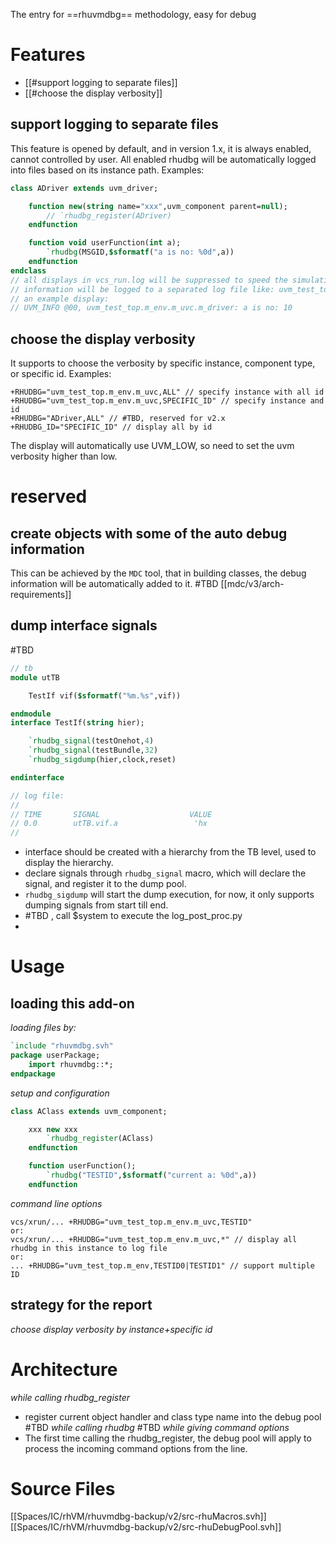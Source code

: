 The entry for ==rhuvmdbg== methodology, easy for debug

# Features
- [[#support logging to separate files]]
- [[#choose the display verbosity]]


## support logging to separate files
This feature is opened by default, and in version 1.x, it is always enabled, cannot controlled by user.
All enabled rhudbg will be automatically logged into files based on its instance path.
Examples:
```systemverilog
class ADriver extends uvm_driver;

	function new(string name="xxx",uvm_component parent=null);
		// `rhudbg_register(ADriver)
	endfunction

	function void userFunction(int a);
		`rhudbg(MSGID,$sformatf("a is no: %0d",a))
	endfunction
endclass
// all displays in vcs_run.log will be suppressed to speed the simulation.
// information will be logged to a separated log file like: uvm_test_top.m_env.m_uvc.m_driver.log
// an example display:
// UVM_INFO @00, uvm_test_top.m_env.m_uvc.m_driver: a is no: 10
```

## choose the display verbosity
It supports to choose the verbosity by specific instance, component type, or specific id.
Examples:
```
+RHUDBG="uvm_test_top.m_env.m_uvc,ALL" // specify instance with all id
+RHUDBG="uvm_test_top.m_env.m_uvc,SPECIFIC_ID" // specify instance and id
+RHUDBG="ADriver,ALL" // #TBD, reserved for v2.x
+RHUDBG_ID="SPECIFIC_ID" // display all by id
```
The display will automatically use UVM_LOW, so need to set the uvm verbosity higher than low.



# reserved
## create objects with some of the auto debug information
This can be achieved by the `MDC` tool, that in building classes, the debug information will be automatically added to it.
#TBD 
[[mdc/v3/arch-requirements]]

## dump interface signals
#TBD 
```systemverilog
// tb
module utTB

	TestIf vif($sformatf("%m.%s",vif))

endmodule
interface TestIf(string hier);

	`rhudbg_signal(testOnehot,4)
	`rhudbg_signal(testBundle,32)
	`rhudbg_sigdump(hier,clock,reset)

endinterface

// log file:
// 
// TIME       SIGNAL                    VALUE
// 0.0        utTB.vif.a                 'hx
//

```
- interface should be created with a hierarchy from the TB level, used to display the hierarchy.
- declare signals through `rhudbg_signal` macro, which will declare the signal, and register it to the dump pool.
- `rhudbg_sigdump` will start the dump execution, for now, it only supports dumping signals from start till end.
- #TBD , call $system to execute the log_post_proc.py
- 


# Usage

## loading this add-on
*loading files by:*
```systemverilog
`include "rhuvmdbg.svh"
package userPackage;
	import rhuvmdbg::*;
endpackage
```
*setup and configuration*
```systemverilog
class AClass extends uvm_component;

	xxx new xxx
		`rhudbg_register(AClass)
	endfunction

	function userFunction();
		`rhudbg("TESTID",$sformatf("current a: %0d",a))
	endfunction
```
*command line options*
```
vcs/xrun/... +RHUDBG="uvm_test_top.m_env.m_uvc,TESTID"
or:
vcs/xrun/... +RHUDBG="uvm_test_top.m_env.m_uvc,*" // display all rhudbg in this instance to log file
or:
... +RHUDBG="uvm_test_top.m_env,TESTID0|TESTID1" // support multiple ID
```


## strategy for the report

*choose display verbosity by instance+specific id*


# Architecture
*while calling rhudbg_register*
- register current object handler and class type name into the debug pool
#TBD 
*while calling rhudbg*
#TBD 
*while giving command options*
- The first time calling the rhudbg_register, the debug pool will apply to process the incoming command options from the line.


# Source Files

[[Spaces/IC/rhVM/rhuvmdbg-backup/v2/src-rhuMacros.svh]]
[[Spaces/IC/rhVM/rhuvmdbg-backup/v2/src-rhuDebugPool.svh]]

